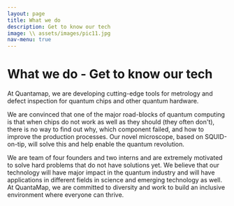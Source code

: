 ```yaml
---
layout: page
title: What we do
description: Get to know our tech
image: \\ assets/images/pic11.jpg
nav-menu: true
---
```


# What we do - Get to know our tech
At Quantamap, we are developing cutting-edge tools for metrology and defect inspection for quantum chips and other quantum hardware.

We are convinced that one of the major road-blocks of quantum computing is that when chips do not work as well as they should (they often don't), there is no way to find out why, which component failed, and how to improve the production processes. Our novel microscope, based on SQUID-on-tip, will solve this and help enable the quantum revolution.

We are team of four founders and two interns and are extremely motivated to solve hard problems that do not have solutions yet. We believe that our technology will have major impact in the quantum industry and will have applications in different fields in science and emerging technology as well. At QuantaMap, we are committed to diversity and work to build an inclusive environment where everyone can thrive. 
